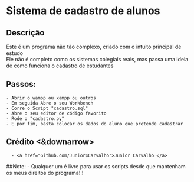 # Sistema de cadastro de alunos

## Descrição

Este é um programa não tão complexo, criado com o intuito principal de estudo <br>
Ele não é completo como os sistemas colegiais reais, mas passa uma ideia de como funciona o cadastro de estudantes
<br>

## Passos:

	- Abrir o wampp ou xampp ou outros
	- Em seguida Abre o seu Workbench
	- Corre o Script "cadastro.sql"
	- Abre o seu editor de código favorito
	- Rode o "cadastro.py"
	- E por fim, basta colocar os dados do aluno que pretende cadastrar

## Crédito <&downarrow>
	  - <a href="Github.com/Junior4Carvalho">Junior Carvalho </a>

##Note:
	  - Qualquer um é livre para usar os scripts desde que mantenham os meus direitos do programa!!!
 
